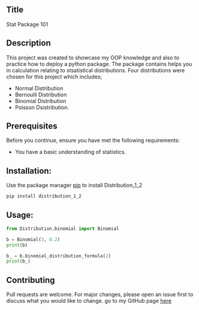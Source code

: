 ## Title

Stat Package 101

## Description

This project was created to showcase my OOP knowledge and also to
practice how to deploy a python package. The package contains helps you 
in calculation relating to stsatistical distributions. Four distributions were
 chosen for this project which includes; 
* Normal Distribution
* Bernoulli Distribution
* Binomial Distribution
* Poisson Dsistribution.

## Prerequisites

Before you continue, ensure you have met the following requirements:

* You have a basic understanding of statistics.

## Installation:
Use the package manager [pip](https://pip.pypa.io/en/stable/) to install Distribution_1_2
```bash
pip install distribution_1_2
```
## Usage:

```python
from Distribution.binomial import Binomial

b = Binomial(3, 0.2)
print(b)

b_ = b.binomial_distribution_formula(2)
print(b_)
```
## Contributing
Pull requests are welcome. For major changes, please open an issue first to discuss what you would like to change.
go to my GitHub page [here](https://github.com/oluwatomsin)
